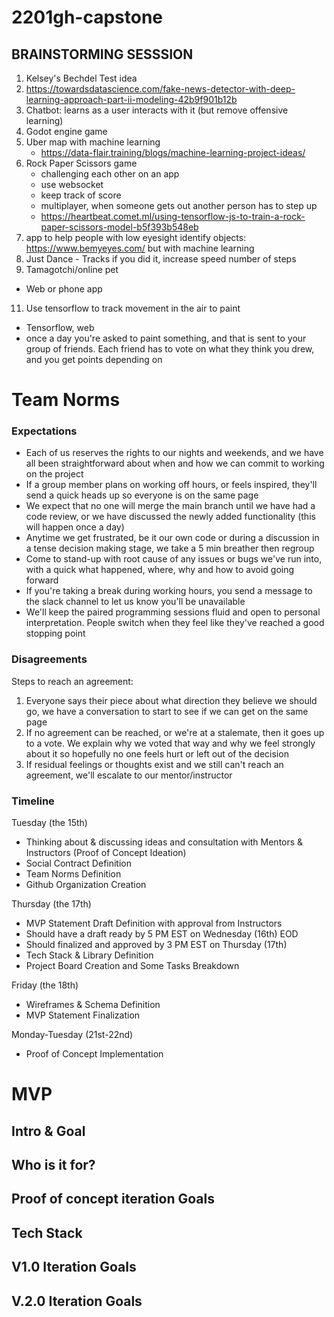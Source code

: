 # 2201gh-capstone

## BRAINSTORMING SESSSION
1. Kelsey's Bechdel Test idea
3. https://towardsdatascience.com/fake-news-detector-with-deep-learning-approach-part-ii-modeling-42b9f901b12b
4. Chatbot: learns as a user interacts with it (but remove offensive learning)
5. Godot engine game
6. Uber map with machine learning
   * https://data-flair.training/blogs/machine-learning-project-ideas/
7. Rock Paper Scissors game
   * challenging each other on an app
   * use websocket
   * keep track of score
   * multiplayer, when someone gets out another person has to step up
   * https://heartbeat.comet.ml/using-tensorflow-js-to-train-a-rock-paper-scissors-model-b5f393b548eb
8. app to help people with low eyesight identify objects: https://www.bemyeyes.com/ but with machine learning
9. Just Dance - Tracks if you did it, increase speed number of steps 
10. Tamagotchi/online pet
   * Web or phone app
11. Use tensorflow to track movement in the air to paint
   * Tensorflow, web
   * once a day you're asked to paint something, and that is sent to your group of friends. Each friend has to vote on what they think you drew, and you get points depending on 

# Team Norms

### Expectations
* Each of us reserves the rights to our nights and weekends, and we have all been straightforward about when and how we can commit to working on the project
* If a group member plans on working off hours, or feels inspired, they'll send a quick heads up so everyone is on the same page
* We expect that no one will merge the main branch until we have had a code review, or we have discussed the newly added functionality (this will happen once a day)
* Anytime we get frustrated, be it our own code or during a discussion in a tense decision making stage, we take a 5 min breather then regroup
* Come to stand-up with root cause of any issues or bugs we've run into, with a quick what happened, where, why and how to avoid going forward
* If you're taking a break during working hours, you send a message to the slack channel to let us know you'll be unavailable
* We'll keep the paired programming sessions fluid and open to personal interpretation. People switch when they feel like they've reached a good stopping point

### Disagreements
Steps to reach an agreement: 
1. Everyone says their piece about what direction they believe we should go, we have a conversation to start to see if we can get on the same page
2. If no agreement can be reached, or we're at a stalemate, then it goes up to a vote. We explain why we voted that way and why we feel strongly about it so hopefully no one feels hurt or left out of the decision
3. If residual feelings or thoughts exist and we still can't reach an agreement, we'll escalate to our mentor/instructor

### Timeline
Tuesday (the 15th)
* Thinking about & discussing ideas and consultation with Mentors & Instructors (Proof of Concept Ideation)
* Social Contract Definition
* Team Norms Definition
* Github Organization Creation

Thursday (the 17th)
* MVP Statement Draft Definition with approval from Instructors
 * Should have a draft ready by 5 PM EST on Wednesday (16th) EOD
 * Should finalized and approved by 3 PM EST on Thursday (17th)
* Tech Stack & Library Definition
* Project Board Creation and Some Tasks Breakdown

Friday (the 18th)
* Wireframes & Schema Definition
* MVP Statement Finalization

Monday-Tuesday (21st-22nd)
* Proof of Concept Implementation

# MVP 
## Intro & Goal
## Who is it for?
## Proof of concept iteration Goals
## Tech Stack
## V1.0 Iteration Goals
## V.2.0 Iteration Goals



